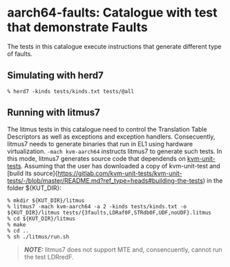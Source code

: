 aarch64-faults: Catalogue with test that demonstrate Faults
============================================================

The tests in this catalogue execute instructions that generate
different type of faults.

Simulating with herd7
---------------------

    % herd7 -kinds tests/kinds.txt tests/@all

Running with litmus7
--------------------

The litmus tests in this catalogue need to control the Translation
Table Descriptors as well as exceptions and exception
handlers. Consecuently, litmus7 needs to generate binaries that run in
EL1 using hardware virtualization. `-mach kvm-aarch64` instructs
litmus7 to generate such tests. In this mode, litmus7 generates source
code that dependends on
[kvm-unit-tests](http://www.linux-kvm.org/page/KVM-unit-tests). Assuming
that the user has downloaded a copy of kvm-unit-test and [build its
source]{https://gitlab.com/kvm-unit-tests/kvm-unit-tests/-/blob/master/README.md?ref_type=heads#building-the-tests)
in the folder ${KUT_DIR}:

    % mkdir ${KUT_DIR}/litmus
    % litmus7 -mach kvm-aarch64 -a 2 -kinds tests/kinds.txt -o ${KUT_DIR}/litmus tests/{3faults,LDRaf0F,STRdb0F,UDF,noUDF}.litmus
    % cd ${KUT_DIR}/litmus
    % make
    % cd ..
    % sh ./litmus/run.sh

> **_NOTE:_** litmus7 does not support MTE and, consencuently, cannot run the test LDRredF.
